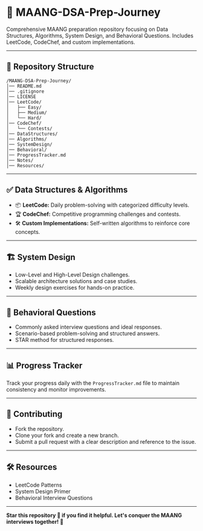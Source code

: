 # 🚀 MAANG-DSA-Prep-Journey

Comprehensive MAANG preparation repository focusing on Data Structures, Algorithms, System Design, and Behavioral Questions. Includes LeetCode, CodeChef, and custom implementations.

---

## 📂 Repository Structure

```
/MAANG-DSA-Prep-Journey/
│── README.md
│── .gitignore
│── LICENSE
│── LeetCode/
│   ├── Easy/
│   ├── Medium/
│   └── Hard/
│── CodeChef/
│   └── Contests/
│── DataStructures/
│── Algorithms/
│── SystemDesign/
│── Behavioral/
│── ProgressTracker.md
│── Notes/
│── Resources/
```

---

## ✅ Data Structures & Algorithms

* 📦 **LeetCode:** Daily problem-solving with categorized difficulty levels.
* 🏆 **CodeChef:** Competitive programming challenges and contests.
* 🛠️ **Custom Implementations:** Self-written algorithms to reinforce core concepts.

---

## 🏗️ System Design

* Low-Level and High-Level Design challenges.
* Scalable architecture solutions and case studies.
* Weekly design exercises for hands-on practice.

---

## 💼 Behavioral Questions

* Commonly asked interview questions and ideal responses.
* Scenario-based problem-solving and structured answers.
* STAR method for structured responses.

---

## 📊 Progress Tracker

Track your progress daily with the `ProgressTracker.md` file to maintain consistency and monitor improvements.

---

## 🤝 Contributing

* Fork the repository.
* Clone your fork and create a new branch.
* Submit a pull request with a clear description and reference to the issue.

---

## 🛠️ Resources

* LeetCode Patterns
* System Design Primer
* Behavioral Interview Questions

---

**Star this repository 🌟 if you find it helpful. Let's conquer the MAANG interviews together! 💪**
